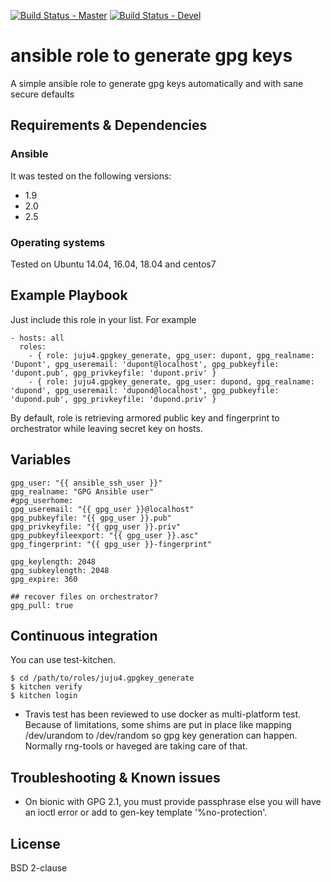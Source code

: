 [![Build Status - Master](https://travis-ci.org/juju4/ansible-gpgkey_generate.svg?branch=master)](https://travis-ci.org/juju4/ansible-gpgkey_generate)
[![Build Status - Devel](https://travis-ci.org/juju4/ansible-gpgkey_generate.svg?branch=devel)](https://travis-ci.org/juju4/ansible-gpgkey_generate/branches)

# ansible role to generate gpg keys

A simple ansible role to generate gpg keys automatically and with sane secure defaults

## Requirements & Dependencies

### Ansible
It was tested on the following versions:
 * 1.9
 * 2.0
 * 2.5

### Operating systems

Tested on Ubuntu 14.04, 16.04, 18.04 and centos7

## Example Playbook

Just include this role in your list.
For example

```
- hosts: all
  roles:
    - { role: juju4.gpgkey_generate, gpg_user: dupont, gpg_realname: 'Dupont', gpg_useremail: 'dupont@localhost', gpg_pubkeyfile: 'dupont.pub', gpg_privkeyfile: 'dupont.priv' }
    - { role: juju4.gpgkey_generate, gpg_user: dupond, gpg_realname: 'dupond', gpg_useremail: 'dupond@localhost', gpg_pubkeyfile: 'dupond.pub', gpg_privkeyfile: 'dupond.priv' }
```

By default, role is retrieving armored public key and fingerprint to orchestrator while leaving secret key on hosts.

## Variables

```
gpg_user: "{{ ansible_ssh_user }}"
gpg_realname: "GPG Ansible user"
#gpg_userhome:
gpg_useremail: "{{ gpg_user }}@localhost"
gpg_pubkeyfile: "{{ gpg_user }}.pub"
gpg_privkeyfile: "{{ gpg_user }}.priv"
gpg_pubkeyfileexport: "{{ gpg_user }}.asc"
gpg_fingerprint: "{{ gpg_user }}-fingerprint"

gpg_keylength: 2048
gpg_subkeylength: 2048
gpg_expire: 360

## recover files on orchestrator?
gpg_pull: true

```

## Continuous integration

You can use test-kitchen.

```
$ cd /path/to/roles/juju4.gpgkey_generate
$ kitchen verify
$ kitchen login
```

* Travis test has been reviewed to use docker as multi-platform test.
Because of limitations, some shims are put in place like mapping /dev/urandom to /dev/random so gpg key generation can happen. Normally rng-tools or haveged are taking care of that.


## Troubleshooting & Known issues

* On bionic with GPG 2.1, you must provide passphrase else you will have an ioctl error or add to gen-key template '%no-protection'.

## License

BSD 2-clause



